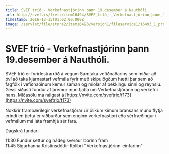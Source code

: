```yaml
---
title: SVEF tríó - Verkefnastjórinn þann 19.desember á Nauthóli.
url: http://svef.is/frett/item16494/SVEF_tríó_-_Verkefnastjórinn_þann_19_desember_á_Nauthóli_
timestamp: 2016-12-15T01:02:00.000Z
image: /servlet/file/store2/item16493/version1/fileservice1/16493_1_preview.jpg
---
```


# SVEF tríó - Verkefnastjórinn þann 19.desember á Nauthóli.

SVEF tríó er fyrirlestrarröð á vegum Samtaka vefiðnaðarins sem miðar að því að taka kjarnastarf vefmála fyrir með skipulögðum hætti þar sem að fagfólk í vefiðnaðinum kemur saman og miðlar af þekkingu sinni og reynslu.  
Þessi síðasti fundur af þremur mun fjalla um Verkefnastjórann og verkefni hans. Miðasölu má nálgast á [https://nvite.com/sveftrio/f173](https://nvite.com/sveftrio/f173)  

Nokkrir frambærilegir verkefnastjórar úr ólíkum kimum bransans munu flytja erindi en þetta er viðburður sem enginn verkefnastjóri eða sérfræðingur í vefmálum má láta framhjá sér fara.  

Dagskrá fundar:  

11:30 Fundur settur og hádegisverður borinn fram  
11:45 Sigurhanna Kristinsdóttir-Kolibri "Verkefnastjórinn-einfarinn"
